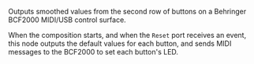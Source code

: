 Outputs smoothed values from the second row of buttons on a Behringer BCF2000 MIDI/USB control surface.

When the composition starts, and when the `Reset` port receives an event, this node outputs the default values for each button, and sends MIDI messages to the BCF2000 to set each button's LED.
